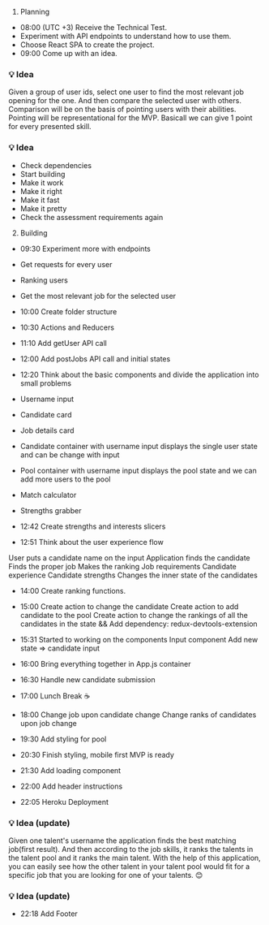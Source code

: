 
1. Planning
  - 08:00 (UTC +3) Receive the Technical Test.
  - Experiment with API endpoints to understand how to use them.
  - Choose React SPA to create the project.
  - 09:00 Come up with an idea.

### 💡 Idea
Given a group of user ids, select one user to find the most relevant job opening for the one.
And then compare the selected user with others.
Comparison will be on the basis of pointing users with their abilities.
Pointing will be representational for the MVP. Basicall we can give 1 point for every presented skill.
### 💡 Idea

  - Check dependencies
  - Start building
  - Make it work
  - Make it right
  - Make it fast
  - Make it pretty
  - Check the assessment requirements again

2. Building

  - 09:30 Experiment more with endpoints
  - Get requests for every user
  - Ranking users
  - Get the most relevant job for the selected user

  - 10:00 Create folder structure

  - 10:30 Actions and Reducers

  - 11:10 Add getUser API call

  - 12:00 Add postJobs API call and initial states

  - 12:20 Think about the basic components and divide the application into small problems
  - Username input
  - Candidate card
  - Job details card
  - Candidate container with username input
      displays the single user state and can be change with input
  - Pool container with username input
      displays the pool state and we can add more users to the pool
  - Match calculator
  - Strengths grabber

  - 12:42 Create strengths and interests slicers

  - 12:51 Think about the user experience flow

  User puts a candidate name on the input
    Application finds the candidate
    Finds the proper job
    Makes the ranking
      Job requirements
      Candidate experience
      Candidate strengths
    Changes the inner state of the candidates

  - 14:00 Create ranking functions.

  - 15:00
      Create action to change the candidate
      Create action to add candidate to the pool
      Create action to change the rankings of all the candidates in the state
      &&
      Add dependency: redux-devtools-extension

  - 15:31
      Started to working on the components
      Input component
      Add new state => candidate input

  - 16:00
      Bring everything together in App.js container

  - 16:30
      Handle new candidate submission

  - 17:00
      Lunch Break ☕

  - 18:00
      Change job upon candidate change
      Change ranks of candidates upon job change

  - 19:30
      Add styling for pool

  - 20:30
      Finish styling, mobile first MVP is ready

  - 21:30
      Add loading component

  - 22:00
      Add header instructions

  - 22:05
      Heroku Deployment

### 💡 Idea (update)
Given one talent's username the application finds the best matching job(first result).
And then according to the job skills, it ranks the talents in the talent pool and it ranks the main talent.
With the help of this application, you can easily see how the other talent in your talent pool would fit for a specific job that you are looking for one of your talents. 😊
### 💡 Idea (update)

   - 22:18
       Add Footer